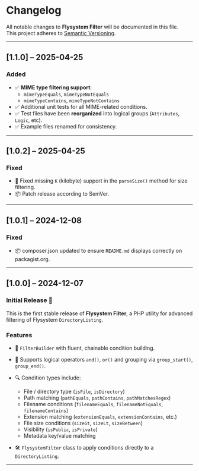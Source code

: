 
# Changelog

All notable changes to **Flysystem Filter** will be documented in this file.  
This project adheres to [Semantic Versioning](https://semver.org).

---

## [1.1.0] – 2025-04-25

### Added
- ✅ **MIME type filtering support**:
  - `mimeTypeEquals`, `mimeTypeNotEquals`
  - `mimeTypeContains`, `mimeTypeNotContains`
- ✅ Additional unit tests for all MIME-related conditions.
- ✅ Test files have been **reorganized** into logical groups (`Attributes`, `Logic`, etc).
- ✅ Example files renamed for consistency.

---

## [1.0.2] – 2025-04-25

### Fixed
- 🐛 Fixed missing `K` (kilobyte) support in the `parseSize()` method for size filtering.
- 📦 Patch release according to SemVer.

---

## [1.0.1] – 2024-12-08

### Fixed
- 📦 composer.json updated to ensure `README.md` displays correctly on packagist.org.

---

## [1.0.0] – 2024-12-07

### Initial Release 🎉

This is the first stable release of **Flysystem Filter**, a PHP utility for advanced filtering of Flysystem `DirectoryListing`.

### Features
- 🧱 `FilterBuilder` with fluent, chainable condition building.
- 🔗 Supports logical operators `and()`, `or()` and grouping via `group_start()`, `group_end()`.
- 🔍 Condition types include:
  - File / directory type (`isFile`, `isDirectory`)
  - Path matching (`pathEquals`, `pathContains`, `pathMatchesRegex`)
  - Filename conditions (`filenameEquals`, `filenameNotEquals`, `filenameContains`)
  - Extension matching (`extensionEquals`, `extensionContains`, etc.)
  - File size conditions (`sizeGt`, `sizeLt`, `sizeBetween`)
  - Visibility (`isPublic`, `isPrivate`)
  - Metadata key/value matching

- 🛠️ `FlysystemFilter` class to apply conditions directly to a `DirectoryListing`.

---
